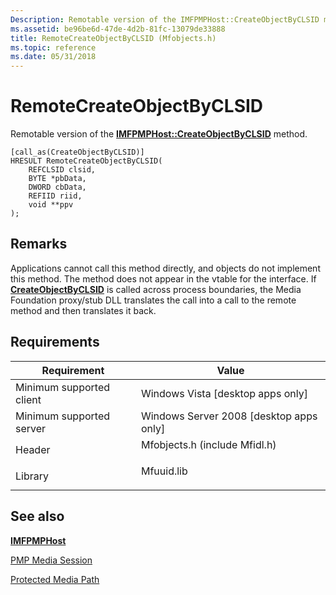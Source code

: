 ```yaml
---
Description: Remotable version of the IMFPMPHost::CreateObjectByCLSID method.
ms.assetid: be96be6d-47de-4d2b-81fc-13079de33888
title: RemoteCreateObjectByCLSID (Mfobjects.h)
ms.topic: reference
ms.date: 05/31/2018
---
```


# RemoteCreateObjectByCLSID

Remotable version of the [**IMFPMPHost::CreateObjectByCLSID**](/windows/desktop/api/mfidl/nf-mfidl-imfpmphost-createobjectbyclsid) method.

``` syntax
[call_as(CreateObjectByCLSID)]
HRESULT RemoteCreateObjectByCLSID( 
    REFCLSID clsid,
    BYTE *pbData, 
    DWORD cbData, 
    REFIID riid,
    void **ppv
);
```

## Remarks

Applications cannot call this method directly, and objects do not implement this method. The method does not appear in the vtable for the interface. If [**CreateObjectByCLSID**](/windows/desktop/api/mfidl/nf-mfidl-imfpmphost-createobjectbyclsid) is called across process boundaries, the Media Foundation proxy/stub DLL translates the call into a call to the remote method and then translates it back.

## Requirements



| Requirement | Value |
|-------------------------------------|----------------------------------------------------------------------------------------------------------|
| Minimum supported client<br/> | Windows Vista \[desktop apps only\]<br/>                                                           |
| Minimum supported server<br/> | Windows Server 2008 \[desktop apps only\]<br/>                                                     |
| Header<br/>                   | <dl> <dt>Mfobjects.h (include Mfidl.h)</dt> </dl> |
| Library<br/>                  | <dl> <dt>Mfuuid.lib</dt> </dl>                    |



## See also

<dl> <dt>

[**IMFPMPHost**](/windows/desktop/api/mfidl/nn-mfidl-imfpmphost)
</dt> <dt>

[PMP Media Session](pmp-media-session.md)
</dt> <dt>

[Protected Media Path](protected-media-path.md)
</dt> </dl>

 

 




